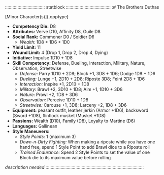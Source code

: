 :::::::::::::::::::::::::::::::: statblock ::::::::::::::::::::::::::::::::::::
:# The Brothers Duthas

[Minor Character(s)]{.opptype}

- **Competency Die:** D8
- **Attributes:** Verve D10, Affinity D8, Guile D8
- **Social Rank:** Commoner D0 / Soldier D6
  - *Wealth:* 1D8 + 1D6 + 1D0
- **Yield Limit:** 11
- **Wound Limit:** 4 (Drop 1, Drop 2, Drop 4, Dying)
- **Initiative:** Impulse 1D10 + 1D8
- **Skill Competency:** Defense, Dueling, Interaction, Military, Nature, Observation, Streetwise
  - *Defense:*        Parry 1D10 + 2D8; Block +1, 3D8 + 1D6; Dodge 1D8 + 1D6
  - *Dueling:*        Lunge +1, 2D10 + 2D8; Riposte 3D8; Feint 2D8 + 1D6
  - *Interaction:*    Inspire +1, 2D10 + 1D8
  - *Military:*       Brawl +2, 3D10 + 1D8; Aim +1, 1D10 + 3D8
  - *Nature:*         Prowl +2, 1D8 + 3D6
  - *Observation:*    Perceive 1D10 + 1D8
  - *Streetwise:*     Carouse +1, 3D8; Larceny +2, 1D8 + 3D6
- **Equipment:** peasant outfit, leather jerkin (Armor +1D6),
                 backsword (Sword +1D8), flintlock musket (Musket +1D8)
- **Passions:** Wealth (D10), Family (D8), Loyalty to Martine (D6)
- **Languages:** Gallinean
- **Style Maneuvers:**
  - *Style Points:* 1 (maximum 3)
  - *Down-n-Dirty Fighting:* When making a riposte while you have one hand free, spend 1 Style Point to add Brawl dice to a Riposte roll
  - *Trained Endurance:* Spend 2 Style Points to set the value of one Block die to its maximum value before rolling

*description needed*
:::::::::::::::::::::::::::::::::::::::::::::::::::::::::::::::::::::::::::::::
